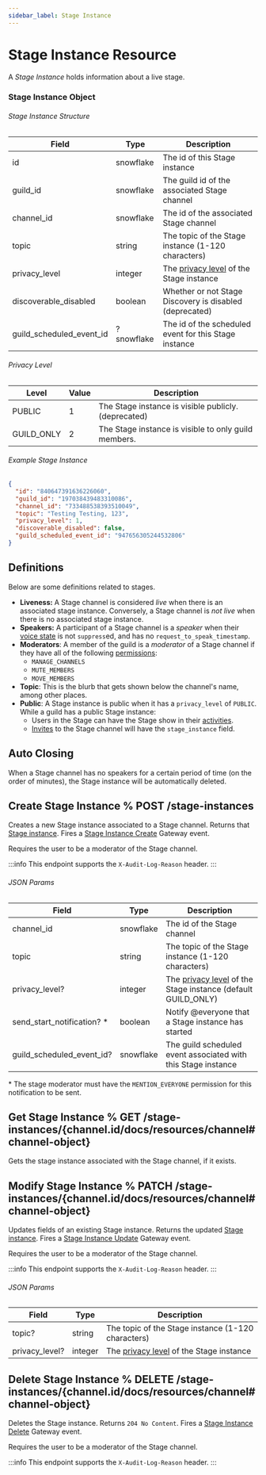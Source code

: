 ```yaml
---
sidebar_label: Stage Instance
---
```


# Stage Instance Resource

A _Stage Instance_ holds information about a live stage.

### Stage Instance Object

###### Stage Instance Structure

| Field                    | Type       | Description                                                                                                   |
|--------------------------|------------|---------------------------------------------------------------------------------------------------------------|
| id                       | snowflake  | The id of this Stage instance                                                                                 |
| guild_id                 | snowflake  | The guild id of the associated Stage channel                                                                  |
| channel_id               | snowflake  | The id of the associated Stage channel                                                                        |
| topic                    | string     | The topic of the Stage instance (1-120 characters)                                                            |
| privacy_level            | integer    | The [privacy level](/docs/resources/stage-instance#stage-instance-object-privacy-level) of the Stage instance |
| discoverable_disabled    | boolean    | Whether or not Stage Discovery is disabled (deprecated)                                                       |
| guild_scheduled_event_id | ?snowflake | The id of the scheduled event for this Stage instance                                                         |

###### Privacy Level

| Level      | Value | Description                                          |
|------------|-------|------------------------------------------------------|
| PUBLIC     | 1     | The Stage instance is visible publicly. (deprecated) |
| GUILD_ONLY | 2     | The Stage instance is visible to only guild members. |

###### Example Stage Instance

```json
{
  "id": "840647391636226060",
  "guild_id": "197038439483310086",
  "channel_id": "733488538393510049",
  "topic": "Testing Testing, 123",
  "privacy_level": 1,
  "discoverable_disabled": false,
  "guild_scheduled_event_id": "947656305244532806"
}
```

## Definitions

Below are some definitions related to stages.

- **Liveness:** A Stage channel is considered _live_ when there is an associated stage instance. Conversely, a Stage channel is _not live_ when there is no associated stage instance.
- **Speakers:** A participant of a Stage channel is a _speaker_ when their [voice state](/docs/resources/voice#voice-state-object)
  is not `suppress`ed, and has no `request_to_speak_timestamp`.
- **Moderators**: A member of the guild is a _moderator_ of a Stage channel if they have all of the following [permissions](/docs/topics/permissions#permissions):
  - `MANAGE_CHANNELS`
  - `MUTE_MEMBERS`
  - `MOVE_MEMBERS`
- **Topic**: This is the blurb that gets shown below the channel's name, among other places.
- **Public**: A Stage instance is public when it has a `privacy_level` of `PUBLIC`. While a guild has a public Stage instance:
  - Users in the Stage can have the Stage show in their [activities](/docs/events/gateway-events#presence).
  - [Invites](/docs/resources/invite#invite-object) to the Stage channel will have the `stage_instance` field.

## Auto Closing

When a Stage channel has no speakers for a certain period of time (on the order of minutes), the Stage instance will be automatically deleted.

## Create Stage Instance % POST /stage-instances

Creates a new Stage instance associated to a Stage channel. Returns that [Stage instance](/docs/resources/stage-instance#stage-instance-object-stage-instance-structure). Fires a [Stage Instance Create](/docs/events/gateway-events#stage-instance-create) Gateway event.

Requires the user to be a moderator of the Stage channel.

:::info
This endpoint supports the `X-Audit-Log-Reason` header.
:::

###### JSON Params

| Field                       | Type      | Description                                                                                                                        |
|-----------------------------|-----------|------------------------------------------------------------------------------------------------------------------------------------|
| channel_id                  | snowflake | The id of the Stage channel                                                                                                        |
| topic                       | string    | The topic of the Stage instance (1-120 characters)                                                                                 |
| privacy_level?              | integer   | The [privacy level](/docs/resources/stage-instance#stage-instance-object-privacy-level) of the Stage instance (default GUILD_ONLY) |
| send_start_notification? \* | boolean   | Notify @everyone that a Stage instance has started                                                                                 |
| guild_scheduled_event_id?   | snowflake | The guild scheduled event associated with this Stage instance                                                                      |

\* The stage moderator must have the `MENTION_EVERYONE` permission for this notification to be sent.

## Get Stage Instance % GET /stage-instances/{channel.id/docs/resources/channel#channel-object}

Gets the stage instance associated with the Stage channel, if it exists.

## Modify Stage Instance % PATCH /stage-instances/{channel.id/docs/resources/channel#channel-object}

Updates fields of an existing Stage instance. Returns the updated [Stage instance](/docs/resources/stage-instance#stage-instance-object-stage-instance-structure). Fires a [Stage Instance Update](/docs/events/gateway-events#stage-instance-update) Gateway event.

Requires the user to be a moderator of the Stage channel.

:::info
This endpoint supports the `X-Audit-Log-Reason` header.
:::

###### JSON Params

| Field          | Type    | Description                                                                                                   |
|----------------|---------|---------------------------------------------------------------------------------------------------------------|
| topic?         | string  | The topic of the Stage instance (1-120 characters)                                                            |
| privacy_level? | integer | The [privacy level](/docs/resources/stage-instance#stage-instance-object-privacy-level) of the Stage instance |

## Delete Stage Instance % DELETE /stage-instances/{channel.id/docs/resources/channel#channel-object}

Deletes the Stage instance. Returns `204 No Content`. Fires a [Stage Instance Delete](/docs/events/gateway-events#stage-instance-delete) Gateway event.

Requires the user to be a moderator of the Stage channel.

:::info
This endpoint supports the `X-Audit-Log-Reason` header.
:::
